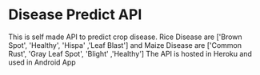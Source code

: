 # Disease Predict API

This is self made API to predict crop disease. Rice Disease are ['Brown Spot', 'Healthy', 'Hispa' ,'Leaf Blast'] and Maize Disease are ['Common Rust', 'Gray Leaf Spot', 'Blight' ,'Healthy']
The API is hosted in Heroku and used in Android App
